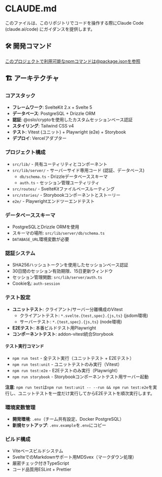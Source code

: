 # CLAUDE.md

このファイルは、このリポジトリでコードを操作する際にClaude Code (claude.ai/code) にガイダンスを提供します。

## 🛠️ 開発コマンド

このプロジェクトで利用可能なnpmコマンドは@package.jsonを参照

## 🏗️ アーキテクチャ

### コアスタック

- **フレームワーク**: SvelteKit 2.x + Svelte 5
- **データベース**: PostgreSQL + Drizzle ORM
- **認証**: @oslo/cryptoを使用したカスタムセッションベース認証
- **スタイリング**: Tailwind CSS v4
- **テスト**: Vitest (ユニット) + Playwright (e2e) + Storybook
- **デプロイ**: Vercelアダプター

### プロジェクト構成

- `src/lib/` - 共有ユーティリティとコンポーネント
- `src/lib/server/` - サーバーサイド専用コード (認証、データベース)
  - `db/schema.ts` - Drizzleデータベーススキーマ
  - `auth.ts` - セッション管理ユーティリティ
- `src/routes/` - SvelteKitファイルベースルーティング
- `src/stories/` - Storybookコンポーネントとストーリー
- `e2e/` - Playwrightエンドツーエンドテスト

### データベーススキーマ

- PostgreSQLとDrizzle ORMを使用
- スキーマの場所: `src/lib/server/db/schema.ts`
- `DATABASE_URL`環境変数が必要

### 認証システム

- SHA256ハッシュトークンを使用したセッションベース認証
- 30日間のセッション有効期限、15日更新ウィンドウ
- セッション管理関数: `src/lib/server/auth.ts`
- Cookie名: `auth-session`

### テスト設定

- **ユニットテスト**: クライアント/サーバー分離構成のVitest
  - クライアントテスト: `*.svelte.{test,spec}.{js,ts}` (jsdom環境)
  - サーバーテスト: `*.{test,spec}.{js,ts}` (node環境)
- **E2Eテスト**: 本番ビルドテスト用Playwright
- **コンポーネントテスト**: addon-vitest統合Storybook

#### テスト実行コマンド

- `npm run test` - 全テスト実行（ユニットテスト + E2Eテスト）
- `npm run test:unit` - ユニットテストのみ実行（Vitest）
- `npm run test:e2e` - E2Eテストのみ実行（Playwright）
- `npm run storybook` - Storybookコンポーネントテスト用サーバー起動

**注意**: `npm run test`は`npm run test:unit -- --run && npm run test:e2e`を実行し、ユニットテストを一度だけ実行してからE2Eテストを順次実行します。

### 環境変数管理

- **開発環境**: `.env`（チーム共有設定、Docker PostgreSQL）
- **新規セットアップ**: `.env.example`を`.env`にコピー

### ビルド構成

- Viteベースビルドシステム
- SvelteでのMarkdownサポート用MDSvex（マークダウン処理）
- 厳密チェック付きTypeScript
- コード品質用ESLint + Prettier
